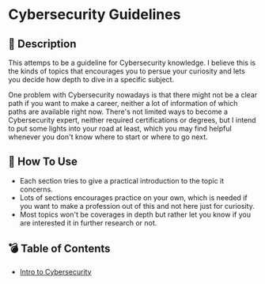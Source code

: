 # Cybersecurity Guidelines

## :pushpin: Description

This attemps to be a guideline for Cybersecurity knowledge. I believe this is the kinds of topics that encourages you to persue your curiosity and lets you decide how depth to dive in a specific subject.

One problem with Cybersecurity nowadays is that there might not be a clear path if you want to make a career, neither a lot of information of which paths are available right now. There's not limited ways to become a Cybersecurity expert, neither required certifications or degrees, but I intend to put some lights into your road at least, which you may find helpful whenever you don't know where to start or where to go next.

## :memo: How To Use

* Each section tries to give a practical introduction to the topic it concerns.
* Lots of sections encourages practice on your own, which is needed if you want to make a profession out of this and not here just for curiosity.
* Most topics won't be coverages in depth but rather let you know if you are interested it in further research or not.

## :bomb: Table of Contents

* [Intro to Cybersecurity](./intro_to_cybersecurity/README.md)